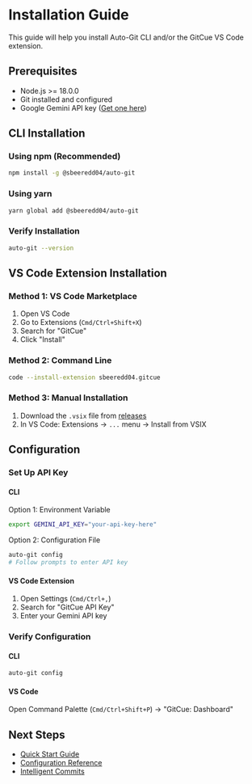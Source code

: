 # Installation Guide

This guide will help you install Auto-Git CLI and/or the GitCue VS Code extension.

## Prerequisites

- Node.js >= 18.0.0
- Git installed and configured
- Google Gemini API key ([Get one here](https://makersuite.google.com/app/apikey))

## CLI Installation

### Using npm (Recommended)

```bash
npm install -g @sbeeredd04/auto-git
```

### Using yarn

```bash
yarn global add @sbeeredd04/auto-git
```

### Verify Installation

```bash
auto-git --version
```

## VS Code Extension Installation

### Method 1: VS Code Marketplace

1. Open VS Code
2. Go to Extensions (`Cmd/Ctrl+Shift+X`)
3. Search for "GitCue"
4. Click "Install"

### Method 2: Command Line

```bash
code --install-extension sbeeredd04.gitcue
```

### Method 3: Manual Installation

1. Download the `.vsix` file from [releases](https://github.com/sbeeredd04/auto-git/releases)
2. In VS Code: Extensions → `...` menu → Install from VSIX

## Configuration

### Set Up API Key

#### CLI

Option 1: Environment Variable
```bash
export GEMINI_API_KEY="your-api-key-here"
```

Option 2: Configuration File
```bash
auto-git config
# Follow prompts to enter API key
```

#### VS Code Extension

1. Open Settings (`Cmd/Ctrl+,`)
2. Search for "GitCue API Key"
3. Enter your Gemini API key

### Verify Configuration

#### CLI
```bash
auto-git config
```

#### VS Code
Open Command Palette (`Cmd/Ctrl+Shift+P`) → "GitCue: Dashboard"

## Next Steps

- [Quick Start Guide](./quickstart.md)
- [Configuration Reference](./configuration.md)
- [Intelligent Commits](./features/intelligent-commits.md)
